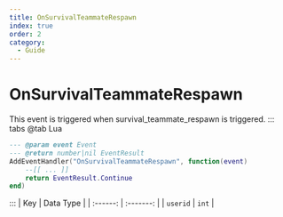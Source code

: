 ```yaml
---
title: OnSurvivalTeammateRespawn
index: true
order: 2
category:
  - Guide
---
```


# OnSurvivalTeammateRespawn
This event is triggered when survival_teammate_respawn is triggered.
::: tabs
@tab Lua
```lua
--- @param event Event
--- @return number|nil EventResult
AddEventHandler("OnSurvivalTeammateRespawn", function(event)
    --[[ ... ]]
    return EventResult.Continue
end)
```

:::
|    Key   | Data Type |
| :------: | :-------: |
| `userid` |   `int`   |